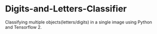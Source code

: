 # Digits-and-Letters-Classifier
Classifying multiple objects(letters/digits) in a single image using Python and Tensorflow 2.
